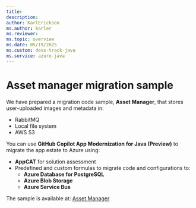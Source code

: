 ```yaml
---
title: 
description: 
author: KarlErickson
ms.author: karler
ms.reviewer: 
ms.topic: overview
ms.date: 05/19/2025
ms.custom: devx-track-java
ms.service: azure-java
---
```


# Asset manager migration sample

We have prepared a migration code sample, **Asset Manager**, that stores user-uploaded images and metadata in:

- RabbitMQ
- Local file system
- AWS S3

You can use **GitHub Copilot App Modernization for Java (Preview)** to migrate the app estate to Azure using:

- **AppCAT** for solution assessment
- Predefined and custom formulas to migrate code and configurations to:
  - **Azure Database for PostgreSQL**
  - **Azure Blob Storage**
  - **Azure Service Bus**

The sample is available at:
[Asset Manager](https://github.com/Azure-Samples/java-migration-copilot-samples/blob/workshop/asset-manager/README.md)
